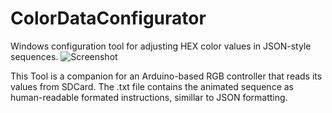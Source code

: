 # ColorDataConfigurator
Windows configuration tool for adjusting HEX color values in JSON-style sequences.
![Screenshot](https://user-images.githubusercontent.com/49845327/168599257-24dced37-8e4f-43c1-824a-4d239055c5a1.png)

This Tool is a companion for an Arduino-based RGB controller that reads its values from SDCard.
The .txt file contains the animated sequence as human-readable formated instructions, simillar to JSON formatting.
